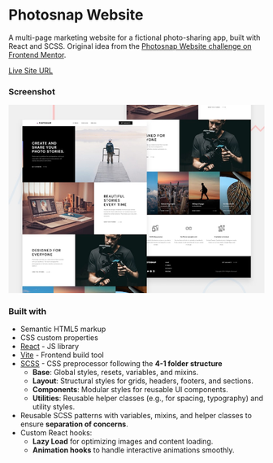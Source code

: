 # Photosnap Website
A multi-page marketing website for a fictional photo-sharing app, built with React and SCSS. Original idea from the [Photosnap Website challenge on Frontend Mentor](https://www.frontendmentor.io/challenges/photosnap-multipage-website-nMDSrNmNW).

[Live Site URL](https://photosnap-react-website.netlify.app/)


### Screenshot

![](./preview.jpg)


### Built with

- Semantic HTML5 markup
- CSS custom properties
- [React](https://reactjs.org/) - JS library
- [Vite](https://vitejs.dev/) - Frontend build tool
- [SCSS](https://sass-lang.com/) - CSS preprocessor following the **4-1 folder structure**
  - **Base**: Global styles, resets, variables, and mixins.
  - **Layout**: Structural styles for grids, headers, footers, and sections.
  - **Components**: Modular styles for reusable UI components.
  - **Utilities**: Reusable helper classes (e.g., for spacing, typography) and utility styles.
- Reusable SCSS patterns with variables, mixins, and helper classes to ensure **separation of concerns**.
- Custom React hooks:
  - **Lazy Load** for optimizing images and content loading.
  - **Animation hooks** to handle interactive animations smoothly.
